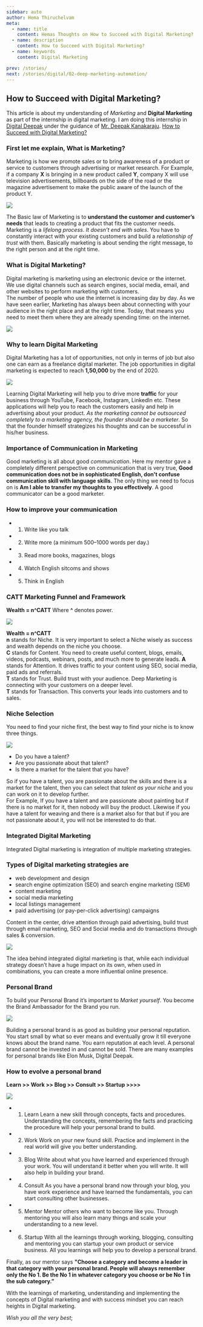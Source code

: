 ```yaml
---
sidebar: auto
author: Hema Thiruchelvam
meta:
  - name: title
    content: Hemas Thoughts on How to Succeed with Digital Marketing?
  - name: description
    content: How to Succeed with Digital Marketing?
  - name: keywords
    content: Digital Marketing

prev: /stories/
next: /stories/digital/02-deep-marketing-automation/
---
```


## How to Succeed with Digital Marketing? <Badge text="digital" type="error" />

This article is about my understanding of *Marketing* and **Digital Marketing** as part of the internship in digital marketing. I am doing this internship in [Digital Deepak](https://digitaldeepak.com/) under the guidance of [Mr. Deepak Kanakaraju](https://www.linkedin.com/in/deepakkanakaraju/).
[How to Succeed with Digital Marketing?](https://medium.com/@hema.thiruchelvam07/how-to-succeed-with-digital-marketing-75f0b2fddc78/)

### First let me explain, What is Marketing?

Marketing is how we promote sales or to bring awareness of a product or service to customers through advertising or market research. 
For Example, if a company **X** is bringing in a new product called **Y**, company X will use television advertisements, billboards on the side of the road or the magazine advertisement to make the public aware of the launch of the product Y.

![](https://www.uhyhn.co.nz/wp-content/uploads/2011/06/marketing-pic-400x275.jpg)


The Basic law of Marketing is to **understand the customer and customer’s needs** that leads to creating a product that fits the customer needs. 
Marketing is a *lifelong process*. *It doesn’t end with sales*. 
You have to constantly interact with your existing customers and build a *relationship of trust* with them. Basically marketing is about sending the right message, to the right person and at the right time.

### What is Digital Marketing?

Digital marketing is marketing using an electronic device or the internet. <br />
We use digital channels such as search engines, social media, email, and other websites to perform marketing with customers. <br />
The number of people who use the internet is increasing day by day. As we have seen earlier, Marketing has always been about connecting with your audience in the right place and at the right time. Today, that means you need to meet them where they are already spending time: on the internet.

![](https://miro.medium.com/max/354/0*VWtXAd6JLJq2FHaN)

### Why to learn Digital Marketing
Digital Marketing has a lot of opportunities, not only in terms of job but also one can earn as a freelance digital marketer. The job opportunities in digital marketing is expected to reach **1,50,000** by the end of 2020.

![](https://miro.medium.com/max/590/1*yOSFVeWJLXsGsCIAMtD5OA.png)

Learning Digital Marketing will help you to drive more **traffic** for your business through YouTube, Facebook, Instagram, LinkedIn etc. These applications will help you to reach the customers easily and help in advertising about your product. *As the marketing cannot be outsourced completely to a marketing agency, the founder should be a marketer*. So that the founder himself strategizes his thoughts and can be successful in his/her business.

### Importance of Communication in Marketing

Good marketing is all about good *communication*. Here my mentor gave a completely different perspective on communication that is very true, **Good communication does not be in sophisticated English, don't confuse communication skill with language skills**. The only thing we need to focus on is **Am I able to transfer my thoughts to you effectively**. A good communicator can be a good marketer.

### How to improve your communication
* 1. Write like you talk
* 2. Write more (a minimum 500–1000 words per day.)
* 3. Read more books, magazines, blogs
* 4. Watch English sitcoms and shows
* 5. Think in English

### CATT Marketing Funnel and Framework
**Wealth = n^CATT**
Where **^** denotes power.

![](https://miro.medium.com/max/700/1*7CaX8egsRHh_x7_mAGjoRQ.png)

**Wealth = n^CATT** <br/>
**n** stands for Niche. It is very important to select a Niche wisely as success and wealth depends on the niche you choose. <br/>
**C** stands for Content. You need to create useful content, blogs, emails, videos, podcasts, webinars, posts, and much more to generate leads. **A** stands for Attention. It drives traffic to your content using SEO, social media, paid ads and referrals. <br/>
**T** stands for Trust. Build trust with your audience. Deep Marketing is connecting with your customers on a deeper level. <br/>
**T** stands for Transaction. This converts your leads into customers and to sales. <br/>

### Niche Selection

You need to find your niche first, the best way to find your niche is to know three things.

![](https://miro.medium.com/max/700/1*TKIiqlKVJhG8MGqux-X5CA.png)

* Do you have a talent?
* Are you passionate about that talent?
* Is there a market for the talent that you have?

So if you have a talent, you are passionate about the skills and there is a market for the talent, then you can select that *talent as your niche* and you can work on it to develop further. <br />
For Example, If you have a talent and are passionate about painting but if there is no market for it, then nobody will buy the product. Likewise if you have a talent for weaving and there is a market also for that but if you are not passionate about it, you will not be interested to do that.

### Integrated Digital Marketing

Integrated Digital marketing is integration of multiple marketing strategies. <br />

### Types of Digital marketing strategies are
* web development and design
* search engine optimization (SEO) and search engine marketing (SEM)
* content marketing
* social media marketing
* local listings management
* paid advertising (or pay-per-click advertising) campaigns

Content in the center, drive attention through paid advertising, build trust through email marketing, SEO and Social media and do transactions through sales & conversion.

![](https://miro.medium.com/max/700/1*XIkp4s-5YuNfGx3lMxZUhQ.png)

The idea behind integrated digital marketing is that, while each individual strategy doesn’t have a huge impact on its own, when used in combinations, you can create a more influential online presence.

### Personal Brand

To build your Personal Brand it’s important to *Market yourself*.
You become the Brand Ambassador for the Brand you run.

![](https://miro.medium.com/max/700/0*eqnH2bhNbsuGLSp9.jpeg)

Building a personal brand is as good as building your personal reputation. <br />
You start small by what so ever means and eventually grow it till everyone knows about the brand name. You earn reputation at each level.
A personal brand cannot be invested in and cannot be sold.
There are many examples for personal brands like Elon Musk, Digital Deepak.

### How to evolve a personal brand
**Learn >> Work >> Blog >> Consult >> Startup >>>>**

![](https://miro.medium.com/max/700/1*RkAqEiQirONce4e-vgiCrw.png)

* 1. Learn
Learn a new skill through concepts, facts and procedures. Understanding the concepts, remembering the facts and practicing the procedure will help your personal brand to build.
* 2. Work
Work on your new found skill. Practice and implement in the real world will give you better understanding.
* 3. Blog
Write about what you have learned and experienced through your work. You will understand it better when you will write. It will also help in building your brand.
* 4. Consult
As you have a personal brand now through your blog, you have work experience and have learned the fundamentals, you can start consulting other businesses.
* 5. Mentor
Mentor others who want to become like you. Through mentoring you will also learn many things and scale your understanding to a new level.
* 6. Startup
With all the learnings through working, blogging, consulting and mentoring you can startup your own product or service business. All you learnings will help you to develop a personal brand.

Finally, as our mentor says **"Choose a category and become a leader in that category with your personal brand. People will always remember only the No 1. Be the No 1 in whatever category you choose or be No 1 in the sub category.”**

With the learnings of marketing, understanding and implementing the concepts of Digital marketing and with success mindset you can reach heights in Digital marketing.

*Wish you all the very best*; 
